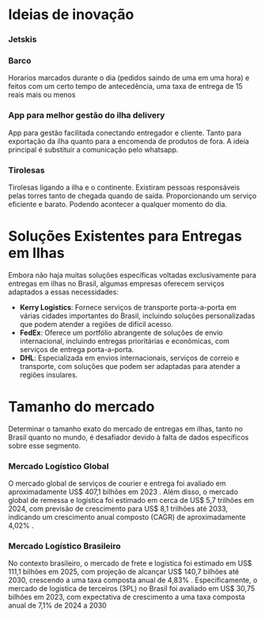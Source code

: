 # Ideias de inovação
### Jetskis

### Barco
Horarios marcados durante o dia (pedidos saindo de uma em uma hora) e feitos com um certo tempo de antecedência, uma taxa de entrega de 15 reais mais ou menos

### App para melhor gestão do ilha delivery
App para gestão facilitada conectando entregador e cliente. Tanto para exportação da ilha quanto para a encomenda de produtos de fora. A ideia principal é substituir a comunicação pelo whatsapp.

### Tirolesas
Tirolesas ligando a ilha e o continente. Existiram pessoas responsáveis pelas torres tanto de chegada quando de saída. Proporcionando um serviço eficiente e barato. Podendo acontecer a qualquer momento do dia.


# Soluções Existentes para Entregas em Ilhas

Embora não haja muitas soluções específicas voltadas exclusivamente para entregas em ilhas no Brasil, algumas empresas oferecem serviços adaptados a essas necessidades:

- **Kerry Logistics**: Fornece serviços de transporte porta-a-porta em várias cidades importantes do Brasil, incluindo soluções personalizadas que podem atender a regiões de difícil acesso.
- **FedEx**: Oferece um portfólio abrangente de soluções de envio internacional, incluindo entregas prioritárias e econômicas, com serviços de entrega porta-a-porta.
- **DHL**: Especializada em envios internacionais, serviços de correio e transporte, com soluções que podem ser adaptadas para atender a regiões insulares.

# Tamanho do mercado
​Determinar o tamanho exato do mercado de entregas em ilhas, tanto no Brasil quanto no mundo, é desafiador devido à falta de dados específicos sobre esse segmento.

### Mercado Logístico Global

O mercado global de serviços de courier e entrega foi avaliado em aproximadamente US$ 407,1 bilhões em 2023 . Além disso, o mercado global de remessa e logística foi estimado em cerca de US$ 5,7 trilhões em 2024, com previsão de crescimento para US$ 8,1 trilhões até 2033, indicando um crescimento anual composto (CAGR) de aproximadamente 4,02% .​

### Mercado Logístico Brasileiro

No contexto brasileiro, o mercado de frete e logística foi estimado em US$ 111,1 bilhões em 2025, com projeção de alcançar US$ 140,7 bilhões até 2030, crescendo a uma taxa composta anual de 4,83% . Especificamente, o mercado de logística de terceiros (3PL) no Brasil foi avaliado em US$ 30,75 bilhões em 2023, com expectativa de crescimento a uma taxa composta anual de 7,1% de 2024 a 2030 
